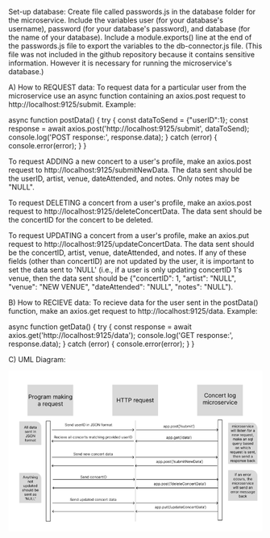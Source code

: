 Set-up database:
Create file called passwords.js in the database folder for the microservice. Include the variables user (for your database's username), password (for your database's password), and database (for the  name of your database). Include a module.exports() line at the end of the passwords.js file to export the variables to the db-connector.js file. (This file was not included in the github repository because it contains sensitive information. However it is necessary for running the microservice's database.)


A) How to REQUEST data:
To request data for a particular user from the microservice use an async function containing an axios.post request to http://localhost:9125/submit.
Example:

async function postData() {
  try {
    const dataToSend = {"userID":1};
    const response = await axios.post('http://localhost:9125/submit', dataToSend);
    console.log('POST response:', response.data);
  } catch (error) {
    console.error(error);
  }
}

To request ADDING a new concert to a user's profile, make an axios.post request to http://localhost:9125/submitNewData. The data sent should be the userID, artist, venue, dateAttended, and notes. Only notes may be "NULL".

To request DELETING a concert from a user's profile, make an axios.post request to http://localhost:9125/deleteConcertData. The data sent should be the concertID for the concert to be deleted.

To request UPDATING a concert from a user's profile, make an axios.put request to http://localhost:9125/updateConcertData. The data sent should be the concertID, artist, venue, dateAttended, and notes. If any of these fields (other than concertID) are not updated by the user, it is important to set the data sent to 'NULL' (i.e., if a user is only updating concertID 1's venue, then the data sent should be {"concertID": 1, "artist": "NULL", "venue": "NEW VENUE", "dateAttended": "NULL", "notes": "NULL"). 


B) How to RECIEVE data:
To recieve data for the user sent in the postData() function, make an axios.get request to http://localhost:9125/data.
Example:

async function getData() {
  try {
    const response = await axios.get('http://localhost:9125/data');
    console.log('GET response:', response.data);
  } catch (error) {
    console.error(error);
  }
}


C) UML Diagram:

![Screenshot of a UML Diagram detailing how the microservice communicates with other programs](UMLDiagram.png)
